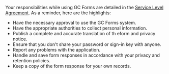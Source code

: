 Your responsibilities while using GC Forms are detailed in the [Service Level Agreement](#). As a reminder, here are the highlights:

- Have the necessary approval to use the GC Forms system.
- Have the appropriate authorities to collect personal information.
- Publish a complete and accurate translation of th eform and privacy notice.
- Ensure that you don't share your password or sign-in key with anyone.
- Report any problems with the application.
- Handle and save form responses in accordance with your privacy and retention policies.
- Keep a copy of the form response for your own records.
